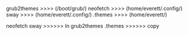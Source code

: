 grub2themes   >>>>   (/boot/grub/)
neofetch      >>>>   (home/everett/.config/)
sway          >>>>   (home/everett/.config/)
.themes       >>>>   (home/everett/)


neofetch sway   >>>>>>   ln
grub2themes .themes  >>>>>> copy
